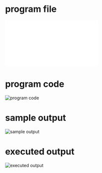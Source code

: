 
# program file
![program file](SE0NDLEVELDIRECTORY_563.py)

# program code 
![program code](SEONDLEVELDIRECTORY_CODE_563.png)

# sample output
![sample output](SEONDLEVELDIRECTORY_IO_563.png)

# executed output
![executed output](SEONDLEVELDIRECTORY_EO_563.png)

